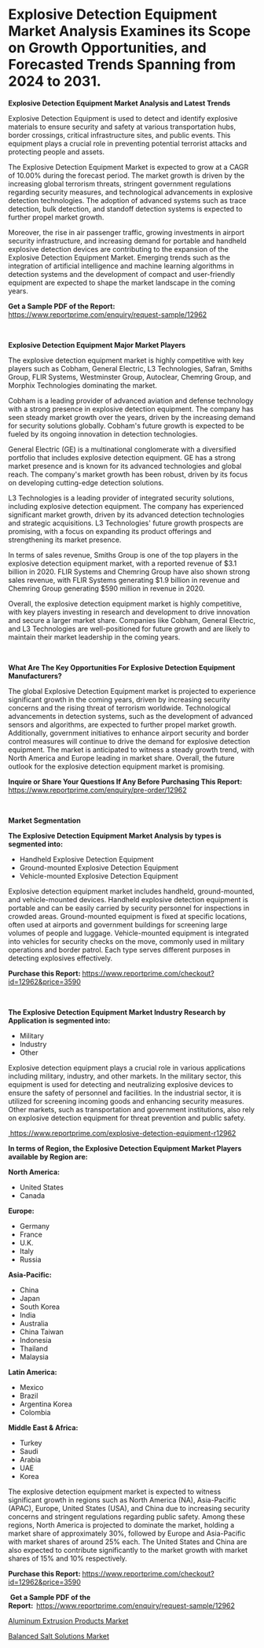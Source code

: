 <p><h1>Explosive Detection Equipment Market Analysis Examines its Scope on Growth Opportunities, and Forecasted Trends Spanning from 2024 to 2031.</h1></p><p><strong>Explosive Detection Equipment Market Analysis and Latest Trends</strong></p>
<p><p>Explosive Detection Equipment is used to detect and identify explosive materials to ensure security and safety at various transportation hubs, border crossings, critical infrastructure sites, and public events. This equipment plays a crucial role in preventing potential terrorist attacks and protecting people and assets.</p><p>The Explosive Detection Equipment Market is expected to grow at a CAGR of 10.00% during the forecast period. The market growth is driven by the increasing global terrorism threats, stringent government regulations regarding security measures, and technological advancements in explosive detection technologies. The adoption of advanced systems such as trace detection, bulk detection, and standoff detection systems is expected to further propel market growth.</p><p>Moreover, the rise in air passenger traffic, growing investments in airport security infrastructure, and increasing demand for portable and handheld explosive detection devices are contributing to the expansion of the Explosive Detection Equipment Market. Emerging trends such as the integration of artificial intelligence and machine learning algorithms in detection systems and the development of compact and user-friendly equipment are expected to shape the market landscape in the coming years.</p></p>
<p><strong>Get a Sample PDF of the Report:&nbsp;</strong> <a href="https://www.reportprime.com/enquiry/request-sample/12962">https://www.reportprime.com/enquiry/request-sample/12962</a></p>
<p>&nbsp;</p>
<p><strong>Explosive Detection Equipment Major Market Players</strong></p>
<p><p>The explosive detection equipment market is highly competitive with key players such as Cobham, General Electric, L3 Technologies, Safran, Smiths Group, FLIR Systems, Westminster Group, Autoclear, Chemring Group, and Morphix Technologies dominating the market.</p><p>Cobham is a leading provider of advanced aviation and defense technology with a strong presence in explosive detection equipment. The company has seen steady market growth over the years, driven by the increasing demand for security solutions globally. Cobham's future growth is expected to be fueled by its ongoing innovation in detection technologies.</p><p>General Electric (GE) is a multinational conglomerate with a diversified portfolio that includes explosive detection equipment. GE has a strong market presence and is known for its advanced technologies and global reach. The company's market growth has been robust, driven by its focus on developing cutting-edge detection solutions.</p><p>L3 Technologies is a leading provider of integrated security solutions, including explosive detection equipment. The company has experienced significant market growth, driven by its advanced detection technologies and strategic acquisitions. L3 Technologies' future growth prospects are promising, with a focus on expanding its product offerings and strengthening its market presence.</p><p>In terms of sales revenue, Smiths Group is one of the top players in the explosive detection equipment market, with a reported revenue of $3.1 billion in 2020. FLIR Systems and Chemring Group have also shown strong sales revenue, with FLIR Systems generating $1.9 billion in revenue and Chemring Group generating $590 million in revenue in 2020.</p><p>Overall, the explosive detection equipment market is highly competitive, with key players investing in research and development to drive innovation and secure a larger market share. Companies like Cobham, General Electric, and L3 Technologies are well-positioned for future growth and are likely to maintain their market leadership in the coming years.</p></p>
<p>&nbsp;</p>
<p><strong>What Are The Key Opportunities For Explosive Detection Equipment Manufacturers?</strong></p>
<p><p>The global Explosive Detection Equipment market is projected to experience significant growth in the coming years, driven by increasing security concerns and the rising threat of terrorism worldwide. Technological advancements in detection systems, such as the development of advanced sensors and algorithms, are expected to further propel market growth. Additionally, government initiatives to enhance airport security and border control measures will continue to drive the demand for explosive detection equipment. The market is anticipated to witness a steady growth trend, with North America and Europe leading in market share. Overall, the future outlook for the explosive detection equipment market is promising.</p></p>
<p><strong>Inquire or Share Your Questions If Any Before Purchasing This Report:</strong> <a href="https://www.reportprime.com/enquiry/pre-order/12962">https://www.reportprime.com/enquiry/pre-order/12962</a></p>
<p>&nbsp;</p>
<p><strong>Market Segmentation</strong></p>
<p><strong>The Explosive Detection Equipment Market Analysis by types is segmented into:</strong></p>
<p><ul><li>Handheld Explosive Detection Equipment</li><li>Ground-mounted Explosive Detection Equipment</li><li>Vehicle-mounted Explosive Detection Equipment</li></ul></p>
<p><p>Explosive detection equipment market includes handheld, ground-mounted, and vehicle-mounted devices. Handheld explosive detection equipment is portable and can be easily carried by security personnel for inspections in crowded areas. Ground-mounted equipment is fixed at specific locations, often used at airports and government buildings for screening large volumes of people and luggage. Vehicle-mounted equipment is integrated into vehicles for security checks on the move, commonly used in military operations and border patrol. Each type serves different purposes in detecting explosives effectively.</p></p>
<p><strong>Purchase this Report:&nbsp;</strong><a href="https://www.reportprime.com/checkout?id=12962&price=3590">https://www.reportprime.com/checkout?id=12962&price=3590</a></p>
<p>&nbsp;</p>
<p><strong>The Explosive Detection Equipment Market Industry Research by Application is segmented into:</strong></p>
<p><ul><li>Military</li><li>Industry</li><li>Other</li></ul></p>
<p><p>Explosive detection equipment plays a crucial role in various applications including military, industry, and other markets. In the military sector, this equipment is used for detecting and neutralizing explosive devices to ensure the safety of personnel and facilities. In the industrial sector, it is utilized for screening incoming goods and enhancing security measures. Other markets, such as transportation and government institutions, also rely on explosive detection equipment for threat prevention and public safety.</p></p>
<p><a href="https://www.reportprime.com/explosive-detection-equipment-r12962">&nbsp;https://www.reportprime.com/explosive-detection-equipment-r12962</a></p>
<p><strong>In terms of Region, the Explosive Detection Equipment Market Players available by Region are:</strong></p>
<p>
    <p> <strong> North America: </strong>
        <ul>
            <li>United States</li>
            <li>Canada</li>
        </ul>
        </p> 
    <p> <strong> Europe: </strong>
        <ul>
            <li>Germany</li>
            <li>France</li>
            <li>U.K.</li>
            <li>Italy</li>
            <li>Russia</li>
        </ul>
        </p> 
    <p> <strong> Asia-Pacific: </strong>
        <ul>
            <li>China</li>
            <li>Japan</li>
            <li>South Korea</li>
            <li>India</li>
            <li>Australia</li>
            <li>China Taiwan</li>
            <li>Indonesia</li>
            <li>Thailand</li>
            <li>Malaysia</li>
        </ul>
        </p> 
    <p> <strong> Latin America: </strong>
        <ul>
            <li>Mexico</li>
            <li>Brazil</li>
            <li>Argentina Korea</li>
            <li>Colombia</li>
        </ul>
        </p> 
    <p> <strong> Middle East & Africa: </strong>
        <ul>
            <li>Turkey</li>
            <li>Saudi</li>
            <li>Arabia</li>
            <li>UAE</li>
            <li>Korea</li>
        </ul>
    </p>
    </p>
<p><p>The explosive detection equipment market is expected to witness significant growth in regions such as North America (NA), Asia-Pacific (APAC), Europe, United States (USA), and China due to increasing security concerns and stringent regulations regarding public safety. Among these regions, North America is projected to dominate the market, holding a market share of approximately 30%, followed by Europe and Asia-Pacific with market shares of around 25% each. The United States and China are also expected to contribute significantly to the market growth with market shares of 15% and 10% respectively.</p></p>
<p><strong>Purchase this Report: </strong><a href="https://www.reportprime.com/checkout?id=12962&price=3590">https://www.reportprime.com/checkout?id=12962&price=3590</a></p>
<p>&nbsp;<strong>Get a Sample PDF of the Report:&nbsp;&nbsp;</strong><a href="https://www.reportprime.com/enquiry/request-sample/12962">https://www.reportprime.com/enquiry/request-sample/12962</a></p>
<p><strong></strong></p>
<p><p><a href="https://fuschia-pecorino-a6d.notion.site/Aluminum-Extrusion-Products-Market-Research-Report-The-Key-To-Successful-Business-Strategy-Forecast-2f9986eeacb443eeaece9aa7879e2b78">Aluminum Extrusion Products Market</a></p><p><a href="https://changeable-paste-463.notion.site/Global-Balanced-Salt-Solutions-Market-Size-and-Market-Trends-Insights-and-Projections-from-2024-to--e81967351412447d9e7c112e47929227">Balanced Salt Solutions Market</a></p></p>
